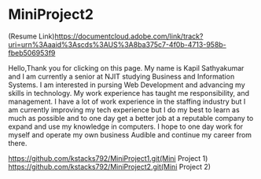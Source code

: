# MiniProject2
(Resume Link)https://documentcloud.adobe.com/link/track?uri=urn%3Aaaid%3Ascds%3AUS%3A8ba375c7-4f0b-4713-958b-fbeb506953f9

Hello,Thank you for clicking on this page. My name is Kapil Sathyakumar and I am currently a senior
        at NJIT studying Business and Information Systems. I am interested in pursing Web Development and advancing my skills in
        technology. My work experience has taught me responsibility, and management. I have a lot of
        work experience in the staffing industry but I am currently improving my tech experience but I do my best to learn as much as possible and to one day get
        a better job at a reputable company to expand and use my knowledge in computers. I hope to one day work for myself and operate my own business
        Audible and continue my career from there.


https://github.com/kstacks792/MiniProject1.git(Mini Project 1)
https://github.com/kstacks792/MiniProject2.git(Mini Project 2)